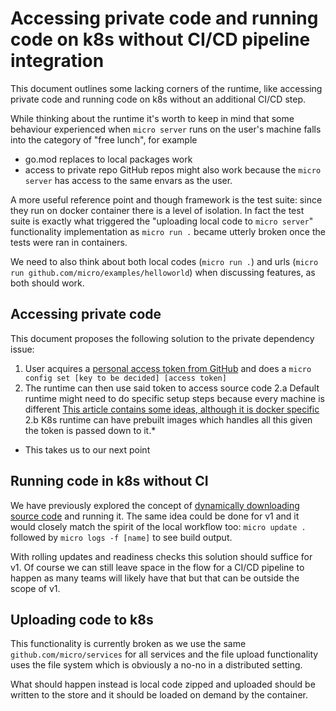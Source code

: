 # Accessing private code and running code on k8s without CI/CD pipeline integration

This document outlines some lacking corners of the runtime, like accessing private code and running code on k8s without
an additional CI/CD step.

While thinking about the runtime it's worth to keep in mind that some behaviour experienced when `micro server` runs on the user's machine
falls into the category of "free lunch", for example
- go.mod replaces to local packages work
- access to private repo GitHub repos might also work because the `micro server` has access to the same envars as the user.

A more useful reference point and though framework is the test suite: since they run on docker container there is a level of isolation.
In fact the test suite is exactly what triggered the "uploading local code to `micro server`" functionality implementation as `micro run .` became utterly broken
once the tests were ran in containers.

We need to also think about both local codes (`micro run .`) and urls (`micro run github.com/micro/examples/helloworld`) when discussing features, as both should work.

## Accessing private code

This document proposes the following solution to the private dependency issue:

1. User acquires a [personal access token from GitHub](https://help.github.com/en/github/authenticating-to-github/creating-a-personal-access-token-for-the-command-line) and does a `micro config set [key to be decided] [access token]`
2. The runtime can then use said token to access source code
  2.a Default runtime might need to do specific setup steps because every machine is different [This article contains some ideas, although it is docker specific](https://help.github.com/en/github/authenticating-to-github/creating-a-personal-access-token-for-the-command-line)
  2.b K8s runtime can have prebuilt images which handles all this given the token is passed down to it.*

* This takes us to our next point

## Running code in k8s without CI

We have previously explored the concept of [dynamically downloading source code](https://github.com/micro/micro/tree/master/service/runtime/cells) and running it. The same idea could be done for v1 and it would closely match the spirit of the local workflow too: `micro update .` followed by `micro logs -f [name]` to see build output.

With rolling updates and readiness checks this solution should suffice for v1. Of course we can still leave space in the flow for a CI/CD pipeline to happen as many teams will likely have that but that can be outside the scope of v1.

## Uploading code to k8s

This functionality is currently broken as we use the same `github.com/micro/services` for all services and the file upload functionality uses the file system which is obviously a no-no in a distributed setting.

What should happen instead is local code zipped and uploaded should be written to the store and it should be loaded on demand by the container.
